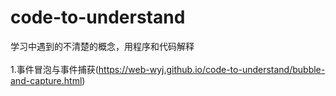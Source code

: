 # code-to-understand
学习中遇到的不清楚的概念，用程序和代码解释<br/><br/>
1.事件冒泡与事件捕获(https://web-wyj.github.io/code-to-understand/bubble-and-capture.html)
